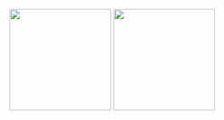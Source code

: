 <!--
**Zer0-Zer0/Zer0-Zer0** is a ✨ _special_ ✨ repository because its `README.md` (this file) appears on your GitHub profile.

Here are some ideas to get you started:

- 🔭 I’m currently working on ...
- 🌱 I’m currently learning ...
- 👯 I’m looking to collaborate on ...
- 🤔 I’m looking for help with ...
- 💬 Ask me about ...
- 📫 How to reach me: ...
- 😄 Pronouns: ...
- ⚡ Fun fact: ...
-->
<div>
    <img scr="https://github-readme-stats.vercel.app/api?username=Zer0-Zer0&show_icons=true" />
    <img scr="https://github-readme-stats.vercel.app/api/top-langs/?username=Zer0-Zer0&layout=donut-vertical&show_icons=true&bg_color=00000000" />
      <img scr="https://github-readme-stats.vercel.app/api/wakatime?username=Zer0-Zer0" />
</div>

<div>
<img height="180em" src="https://github-readme-stats.vercel.app/api/top-langs/?username=Zer0-Zer0&layout=donut-vertical&bg_color=00000000"/>
<img height="180em" src="https://github-readme-stats.vercel.app/api/pin/?username=Zer0-Zer0&repo=github-readme-stats&cache_seconds=86400&theme=buefy"/>
</div>
